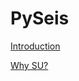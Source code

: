 PySeis
======

[Introduction](https://github.com/stuliveshere/PySeis/blob/master/notebooks/1.0%20Introduction%20to%20PySeis.ipynb)

[Why SU?](https://github.com/stuliveshere/PySeis/blob/master/notebooks/2.0%20The%20SU%20interface.ipynb)

